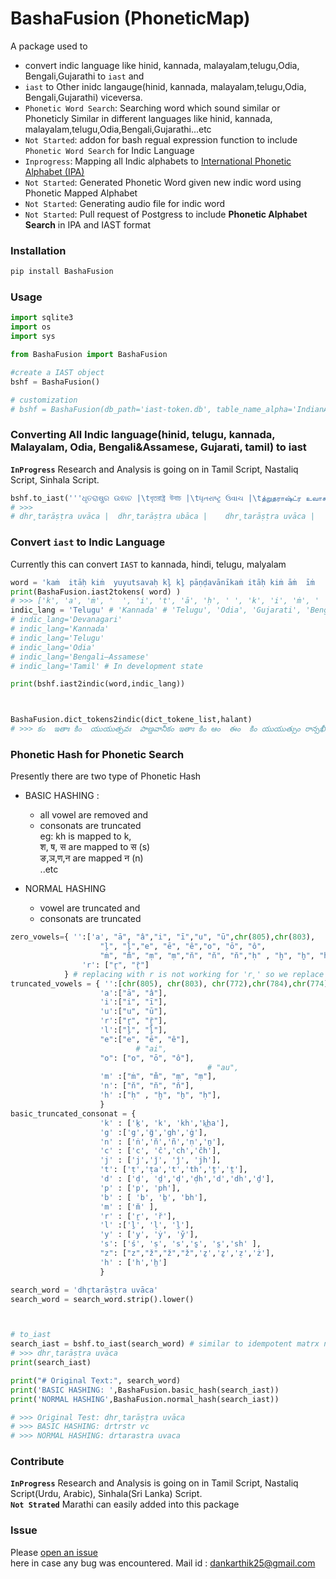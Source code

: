 # BashaFusion (PhoneticMap)
A package used to 
- convert indic language like hinid, kannada, malayalam,telugu,Odia, Bengali,Gujarathi  to `iast` and 
- `iast` to Other inidc langauge(hinid, kannada, malayalam,telugu,Odia, Bengali,Gujarathi) viceversa.
- `Phonetic Word Search`: Searching word which sound similar or Phoneticly Similar in different languages like hinid, kannada, malayalam,telugu,Odia,Bengali,Gujarathi...etc
- `Not Started`: addon for bash regual expression function to include `Phonetic Word Search` for Indic Language 
-  `Inprogress`: Mapping all Indic alphabets to [International Phonetic Alphabet (IPA)](https://en.wikipedia.org/wiki/International_Phonetic_Alphabet) 
- `Not Started`: Generated Phonetic Word  given new indic word using  Phonetic Mapped Alphabet
- `Not Started`: Generating audio file for  indic word
- `Not Started`: Pull request of Postgress to include **Phonetic Alphabet Search** in IPA and IAST format 

### Installation
```bash
pip install BashaFusion  
```




### Usage
```python
import sqlite3
import os
import sys

from BashaFusion import BashaFusion

#create a IAST object
bshf = BashaFusion()

# customization
# bshf = BashaFusion(db_path='iast-token.db', table_name_alpha='IndianAlphabet',table_name_barakadi='Barakhadi')
```

### Converting All Indic language(hinid, telugu, kannada, Malayalam, Odia, Bengali&Assamese, Gujarati, tamil) to iast 
**`InProgress`** Research and Analysis is going on in  Tamil Script, Nastaliq Script, Sinhala Script.

```python
bshf.to_iast('''ଧୃତରାଷ୍ଟ୍ର ଉଵାଚ |\tধৃতরাষ্ট্র উবাচ |\tધૃતરાષ્ટ્ર ઉવાચ |\tத்றுதராஷ்ட்ர உவாச |''')
# >>> 
# dhr̥tarāṣṭra uvāca |	dhr̥tarāṣṭra ubāca |	dhr̥tarāṣṭra uvāca |	ta்ṟutarāṣa்ṭa்ra uvāca |
```


### Convert `iast` to Indic Language 
Currently this can convert `IAST` to kannada, hindi, telugu, malyalam 

```python
word = 'kaṁ  itāḥ kiṁ  yuyutsavaḥ kl̥̄ kl̥ pāṇḍavānīkaṁ itāḥ kiṁ āṁ  īṁ   yuyutsuṁ  kiṁ rānsakhīṁstathā'
print(BashaFusion.iast2tokens( word) )
# >>> ['k', 'a', 'ṁ', '  ', 'i', 't', 'ā', 'ḥ', ' ', 'k', 'i', 'ṁ', '  ', 'y', 'u', 'y', 'u', 't', 's', 'a', 'v', 'aḥ', ' ', 'k', 'l̥̄', ' ', 'k', 'l̥', ' ', 'p', 'ā', 'ṇ', 'ḍ', 'a', 'v', 'ā', 'n', 'ī', 'k', 'a', 'ṁ', ' ', 'i', 't', 'ā', 'ḥ', ' ', 'k', 'i', 'ṁ', ' ', 'ā', 'ṁ', '  ', 'ī', 'ṁ', '   ', 'y', 'u', 'y', 'u', 't', 's', 'u', 'ṁ', '  ', 'k', 'i', 'ṁ', ' ', 'r', 'ā', 'n', 's', 'a', 'kh', 'ī', 'ṁ', 's', 't', 'a', 'th', 'ā']
indic_lang = 'Telugu' # 'Kannada' # 'Telugu', 'Odia', 'Gujarati', 'Bengali-Assamsese', 
# indic_lang='Devanagari'
# indic_lang='Kannada'
# indic_lang='Telugu'
# indic_lang='Odia'
# indic_lang='Bengali–Assamese'
# indic_lang='Tamil' # In development state

print(bshf.iast2indic(word,indic_lang))



BashaFusion.dict_tokens2indic(dict_tokene_list,halant)
# >>> కం  ఇతాః కిం  యుయుత్సవః  పాణ్డవానీకం ఇతాః కిం ఆం  ఈం  కిం యుయుత్సుం రాన్సఖీంస్తథా
```


### Phonetic Hash for Phonetic Search 
Presently there are two type of Phonetic Hash
- BASIC HASHING :  <br>
    - all vowel are removed  and <br>
    - consonats are truncated <br>
        eg: kh is mapped to k, <br> 
        श, ष, स are mapped to स (s)<br>
        ङ,ञ,ण,न are mapped न (n) <br>
        ..etc


- NORMAL HASHING
    - vowel are truncated and <br>
    - consonats are truncated

```python
zero_vowels={ '':['a', "ā", "â","i", "ī","u", "ū",chr(805),chr(803),
                    "l̥", "l̥̄","e", "ē", "ê","o", "ō", "ô",
                    "ṁ", "m̐", "ṃ", "ṃ","n̆", "n̆", "n̆","ḥ" , "ḫ", "ẖ", "ḥ"],
                'r': ["r̥", "r̥̄"]
            } # replacing with r is not working for 'r̥' so we replace with chr(805) above
truncated_vowels = { '':[chr(805), chr(803), chr(772),chr(784),chr(774)],
                    'a':["ā", "â"], 
                    'i':["i", "ī"], 
                    'u':["u", "ū"], 
                    'r':["r̥", "r̥̄"],
                    'l':["l̥", "l̥̄"],
                    "e":["e", "ē", "ê"],
                            # "ai", 
                    "o": ["o", "ō", "ô"], 
                                            # "au",
                    'm' :["ṁ", "m̐", "ṃ", "ṃ"], 
                    'n': ["n̆", "n̆", "n̆"], 
                    'h' :["ḥ" , "ḫ", "ẖ", "ḥ"],
                    }
basic_truncated_consonat = {
                    'k' : ['ḵ', 'k', 'kh','k͟ha'],
                    'g' :['g','g̈','gh','ġ'],
                    'n' : ['ṅ','n̆','ñ','ṇ','ṉ'],
                    'c' : ['c', 'ĉ','ch','ĉh'],
                    'j' : ['j','ǰ', 'ĵ', 'jh'],
                    't': ['ṭ','ṭa','t','th','ṯ','t̤'],
                    'd' : ['ḍ', 'd̤','ḍ','ḍh','d','dh','ḏ'],
                    'p' : ['p', 'ph'],
                    'b' : [ 'b', 'b̤', 'bh'],
                    'm' : ['m̆' ],
                    'r' : ['ṟ', 'r̆'],
                    'l' :['ḻ', 'ḷ', 'l̤'],
                    'y' : ['y', 'ẏ', 'y̌'],
                    's': ['ś', 'ṣ', 's','s̱', 's̤','sh' ],
                    "z": ["z","ž","ž","ž",'ẕ','ẕ','ẓ','ż'],
                    'h' : ['h','h̤']
                    }
```

```python
search_word = 'dhr̥tarāṣṭra uvāca'
search_word = search_word.strip().lower()



# to_iast
search_iast = bshf.to_iast(search_word) # similar to idempotent matrx no loss of info if ':' not present
# >>> dhr̥tarāṣṭra uvāca
print(search_iast)

print("# Original Text:", search_word)
print('BASIC HASHING: ',BashaFusion.basic_hash(search_iast))
print('NORMAL HASHING',BashaFusion.normal_hash(search_iast))

# >>> Original Test: dhr̥tarāṣṭra uvāca
# >>> BASIC HASHING: drtrstr vc
# >>> NORMAL HASHING: drtarastra uvaca

```




### Contribute
**`InProgress`** Research and Analysis is going on in  Tamil Script, Nastaliq Script(Urdu, Arabic), Sinhala(Sri Lanka) Script. <br>
**`Not Strated`** Marathi can easily added into this package


### Issue
Please [open an issue ](https://github.com/dankarthik25/BashaFusion/issues "open an issue ")<br>
here in case any bug was encountered. 
Mail id : dankarthik25@gmail.com
